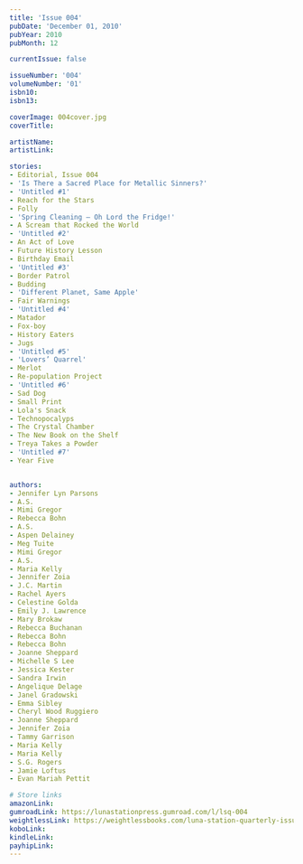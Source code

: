 ```yaml
---
title: 'Issue 004'
pubDate: 'December 01, 2010'
pubYear: 2010
pubMonth: 12

currentIssue: false

issueNumber: '004'
volumeNumber: '01'
isbn10: 
isbn13: 

coverImage: 004cover.jpg
coverTitle: 

artistName: 
artistLink: 

stories:
- Editorial, Issue 004
- 'Is There a Sacred Place for Metallic Sinners?'
- 'Untitled #1'
- Reach for the Stars
- Folly
- 'Spring Cleaning – Oh Lord the Fridge!'
- A Scream that Rocked the World
- 'Untitled #2'
- An Act of Love
- Future History Lesson
- Birthday Email
- 'Untitled #3'
- Border Patrol
- Budding
- 'Different Planet, Same Apple'
- Fair Warnings
- 'Untitled #4'
- Matador
- Fox-boy
- History Eaters
- Jugs
- 'Untitled #5'
- 'Lovers’ Quarrel'
- Merlot
- Re-population Project
- 'Untitled #6'
- Sad Dog
- Small Print
- Lola's Snack
- Technopocalyps
- The Crystal Chamber
- The New Book on the Shelf
- Treya Takes a Powder
- 'Untitled #7'
- Year Five


authors:
- Jennifer Lyn Parsons
- A.S.
- Mimi Gregor
- Rebecca Bohn
- A.S.
- Aspen Delainey
- Meg Tuite
- Mimi Gregor
- A.S.
- Maria Kelly
- Jennifer Zoia
- J.C. Martin
- Rachel Ayers
- Celestine Golda
- Emily J. Lawrence
- Mary Brokaw
- Rebecca Buchanan
- Rebecca Bohn
- Rebecca Bohn
- Joanne Sheppard
- Michelle S Lee
- Jessica Kester
- Sandra Irwin
- Angelique Delage
- Janel Gradowski
- Emma Sibley
- Cheryl Wood Ruggiero
- Joanne Sheppard
- Jennifer Zoia
- Tammy Garrison
- Maria Kelly
- Maria Kelly
- S.G. Rogers
- Jamie Loftus
- Evan Mariah Pettit

# Store links
amazonLink: 
gumroadLink: https://lunastationpress.gumroad.com/l/lsq-004
weightlessLink: https://weightlessbooks.com/luna-station-quarterly-issue-004/
koboLink: 
kindleLink: 
payhipLink: 
---
```

